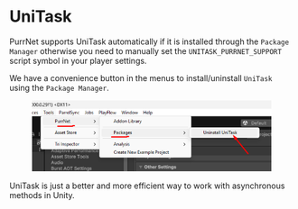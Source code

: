 # UniTask

PurrNet supports UniTask automatically if it is installed through the `Package Manager` otherwise you need to manually set the `UNITASK_PURRNET_SUPPORT` script symbol in your player settings.

We have a convenience button in the menus to install/uninstall `UniTask` using the `Package Manager`.

<figure><img src="../.gitbook/assets/image.png" alt=""><figcaption></figcaption></figure>

UniTask is just a better and more efficient way to work with asynchronous methods in Unity.
